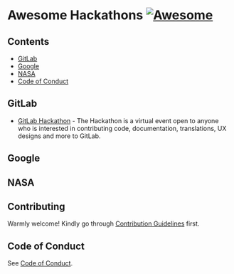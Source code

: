 # Awesome Hackathons [![Awesome](https://awesome.re/badge-flat.svg)](https://awesome.re)

## Contents

* [GitLab](#gitlab)
* [Google](#google)
* [NASA](#nasa)
* [Code of Conduct](#code-of-conduct)

## GitLab
* [GitLab Hackathon](https://about.gitlab.com/community/hackathon/) - The Hackathon is a virtual event open to anyone who is interested in contributing code, documentation, translations, UX designs and more to GitLab.

## Google

## NASA

## Contributing

Warmly welcome! Kindly go through [Contribution Guidelines](CONTRIBUTING.md) first.

## Code of Conduct

See [Code of Conduct](CODE-OF-CONDUCT.md).

